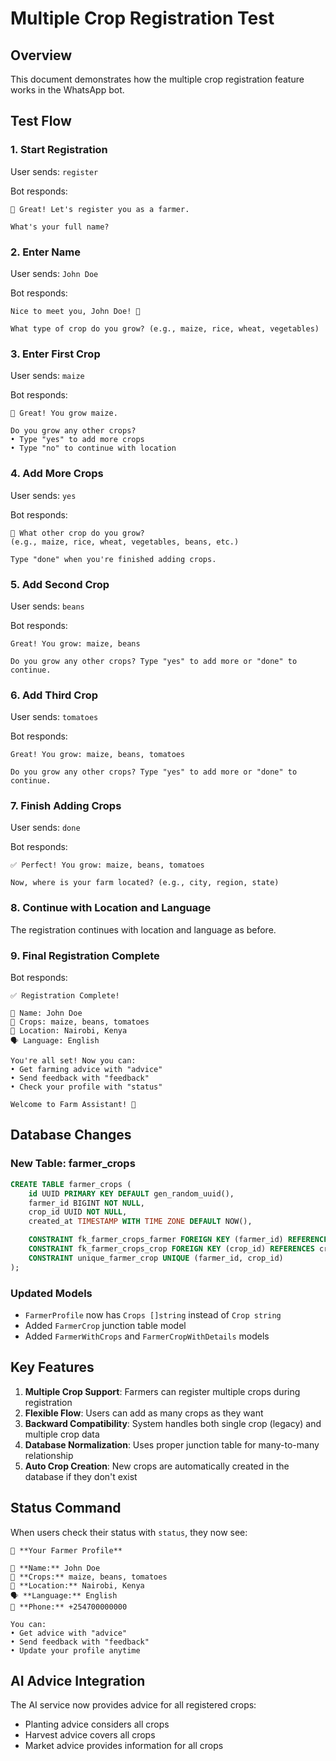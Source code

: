 # Multiple Crop Registration Test

## Overview

This document demonstrates how the multiple crop registration feature works in the WhatsApp bot.

## Test Flow

### 1. Start Registration

User sends: `register`

Bot responds:

```
🌱 Great! Let's register you as a farmer.

What's your full name?
```

### 2. Enter Name

User sends: `John Doe`

Bot responds:

```
Nice to meet you, John Doe! 👋

What type of crop do you grow? (e.g., maize, rice, wheat, vegetables)
```

### 3. Enter First Crop

User sends: `maize`

Bot responds:

```
🌾 Great! You grow maize.

Do you grow any other crops?
• Type "yes" to add more crops
• Type "no" to continue with location
```

### 4. Add More Crops

User sends: `yes`

Bot responds:

```
🌱 What other crop do you grow?
(e.g., maize, rice, wheat, vegetables, beans, etc.)

Type "done" when you're finished adding crops.
```

### 5. Add Second Crop

User sends: `beans`

Bot responds:

```
Great! You grow: maize, beans

Do you grow any other crops? Type "yes" to add more or "done" to continue.
```

### 6. Add Third Crop

User sends: `tomatoes`

Bot responds:

```
Great! You grow: maize, beans, tomatoes

Do you grow any other crops? Type "yes" to add more or "done" to continue.
```

### 7. Finish Adding Crops

User sends: `done`

Bot responds:

```
✅ Perfect! You grow: maize, beans, tomatoes

Now, where is your farm located? (e.g., city, region, state)
```

### 8. Continue with Location and Language

The registration continues with location and language as before.

### 9. Final Registration Complete

Bot responds:

```
✅ Registration Complete!

👤 Name: John Doe
🌾 Crops: maize, beans, tomatoes
📍 Location: Nairobi, Kenya
🗣️ Language: English

You're all set! Now you can:
• Get farming advice with "advice"
• Send feedback with "feedback"
• Check your profile with "status"

Welcome to Farm Assistant! 🌱
```

## Database Changes

### New Table: farmer_crops

```sql
CREATE TABLE farmer_crops (
    id UUID PRIMARY KEY DEFAULT gen_random_uuid(),
    farmer_id BIGINT NOT NULL,
    crop_id UUID NOT NULL,
    created_at TIMESTAMP WITH TIME ZONE DEFAULT NOW(),

    CONSTRAINT fk_farmer_crops_farmer FOREIGN KEY (farmer_id) REFERENCES farmers(id) ON DELETE CASCADE,
    CONSTRAINT fk_farmer_crops_crop FOREIGN KEY (crop_id) REFERENCES crops(id) ON DELETE CASCADE,
    CONSTRAINT unique_farmer_crop UNIQUE (farmer_id, crop_id)
);
```

### Updated Models

- `FarmerProfile` now has `Crops []string` instead of `Crop string`
- Added `FarmerCrop` junction table model
- Added `FarmerWithCrops` and `FarmerCropWithDetails` models

## Key Features

1. **Multiple Crop Support**: Farmers can register multiple crops during registration
2. **Flexible Flow**: Users can add as many crops as they want
3. **Backward Compatibility**: System handles both single crop (legacy) and multiple crop data
4. **Database Normalization**: Uses proper junction table for many-to-many relationship
5. **Auto Crop Creation**: New crops are automatically created in the database if they don't exist

## Status Command

When users check their status with `status`, they now see:

```
👤 **Your Farmer Profile**

📝 **Name:** John Doe
🌱 **Crops:** maize, beans, tomatoes
📍 **Location:** Nairobi, Kenya
🗣️ **Language:** English
📱 **Phone:** +254700000000

You can:
• Get advice with "advice"
• Send feedback with "feedback"
• Update your profile anytime
```

## AI Advice Integration

The AI service now provides advice for all registered crops:

- Planting advice considers all crops
- Harvest advice covers all crops
- Market advice provides information for all crops
